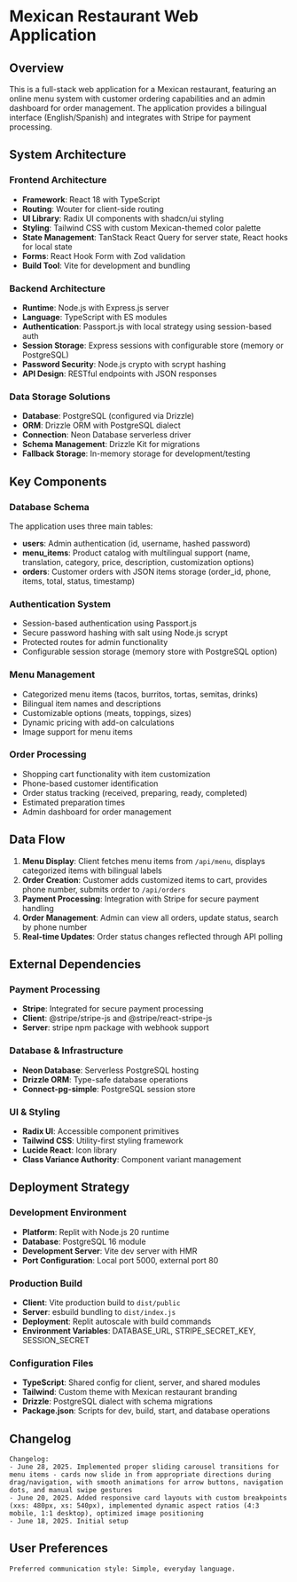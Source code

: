 # Mexican Restaurant Web Application

## Overview

This is a full-stack web application for a Mexican restaurant, featuring an online menu system with customer ordering capabilities and an admin dashboard for order management. The application provides a bilingual interface (English/Spanish) and integrates with Stripe for payment processing.

## System Architecture

### Frontend Architecture
- **Framework**: React 18 with TypeScript
- **Routing**: Wouter for client-side routing
- **UI Library**: Radix UI components with shadcn/ui styling
- **Styling**: Tailwind CSS with custom Mexican-themed color palette
- **State Management**: TanStack React Query for server state, React hooks for local state
- **Forms**: React Hook Form with Zod validation
- **Build Tool**: Vite for development and bundling

### Backend Architecture
- **Runtime**: Node.js with Express.js server
- **Language**: TypeScript with ES modules
- **Authentication**: Passport.js with local strategy using session-based auth
- **Session Storage**: Express sessions with configurable store (memory or PostgreSQL)
- **Password Security**: Node.js crypto with scrypt hashing
- **API Design**: RESTful endpoints with JSON responses

### Data Storage Solutions
- **Database**: PostgreSQL (configured via Drizzle)
- **ORM**: Drizzle ORM with PostgreSQL dialect
- **Connection**: Neon Database serverless driver
- **Schema Management**: Drizzle Kit for migrations
- **Fallback Storage**: In-memory storage for development/testing

## Key Components

### Database Schema
The application uses three main tables:
- **users**: Admin authentication (id, username, hashed password)
- **menu_items**: Product catalog with multilingual support (name, translation, category, price, description, customization options)
- **orders**: Customer orders with JSON items storage (order_id, phone, items, total, status, timestamp)

### Authentication System
- Session-based authentication using Passport.js
- Secure password hashing with salt using Node.js scrypt
- Protected routes for admin functionality
- Configurable session storage (memory store with PostgreSQL option)

### Menu Management
- Categorized menu items (tacos, burritos, tortas, semitas, drinks)
- Bilingual item names and descriptions
- Customizable options (meats, toppings, sizes)
- Dynamic pricing with add-on calculations
- Image support for menu items

### Order Processing
- Shopping cart functionality with item customization
- Phone-based customer identification
- Order status tracking (received, preparing, ready, completed)
- Estimated preparation times
- Admin dashboard for order management

## Data Flow

1. **Menu Display**: Client fetches menu items from `/api/menu`, displays categorized items with bilingual labels
2. **Order Creation**: Customer adds customized items to cart, provides phone number, submits order to `/api/orders`
3. **Payment Processing**: Integration with Stripe for secure payment handling
4. **Order Management**: Admin can view all orders, update status, search by phone number
5. **Real-time Updates**: Order status changes reflected through API polling

## External Dependencies

### Payment Processing
- **Stripe**: Integrated for secure payment processing
- **Client**: @stripe/stripe-js and @stripe/react-stripe-js
- **Server**: stripe npm package with webhook support

### Database & Infrastructure
- **Neon Database**: Serverless PostgreSQL hosting
- **Drizzle ORM**: Type-safe database operations
- **Connect-pg-simple**: PostgreSQL session store

### UI & Styling
- **Radix UI**: Accessible component primitives
- **Tailwind CSS**: Utility-first styling framework
- **Lucide React**: Icon library
- **Class Variance Authority**: Component variant management

## Deployment Strategy

### Development Environment
- **Platform**: Replit with Node.js 20 runtime
- **Database**: PostgreSQL 16 module
- **Development Server**: Vite dev server with HMR
- **Port Configuration**: Local port 5000, external port 80

### Production Build
- **Client**: Vite production build to `dist/public`
- **Server**: esbuild bundling to `dist/index.js`
- **Deployment**: Replit autoscale with build commands
- **Environment Variables**: DATABASE_URL, STRIPE_SECRET_KEY, SESSION_SECRET

### Configuration Files
- **TypeScript**: Shared config for client, server, and shared modules
- **Tailwind**: Custom theme with Mexican restaurant branding
- **Drizzle**: PostgreSQL dialect with schema migrations
- **Package.json**: Scripts for dev, build, start, and database operations

## Changelog

```
Changelog:
- June 28, 2025. Implemented proper sliding carousel transitions for menu items - cards now slide in from appropriate directions during drag/navigation, with smooth animations for arrow buttons, navigation dots, and manual swipe gestures
- June 20, 2025. Added responsive card layouts with custom breakpoints (xxs: 480px, xs: 540px), implemented dynamic aspect ratios (4:3 mobile, 1:1 desktop), optimized image positioning
- June 18, 2025. Initial setup
```

## User Preferences

```
Preferred communication style: Simple, everyday language.
```